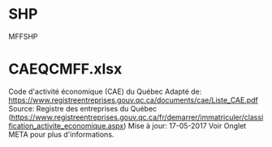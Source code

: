 # SHP
MFFSHP



# CAEQCMFF.xlsx
Code d'activité économique (CAE) du Québec
Adapté de: https://www.registreentreprises.gouv.qc.ca/documents/cae/Liste_CAE.pdf
Source: Registre des entreprises du Québec (https://www.registreentreprises.gouv.qc.ca/fr/demarrer/immatriculer/classification_activite_economique.aspx)
Mise à jour: 17-05-2017
Voir Onglet META pour plus d'informations.
